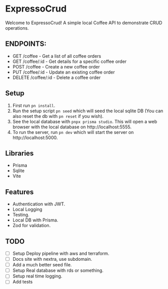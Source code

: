 # ExpressoCrud

Welcome to ExpressoCrud! A simple local Coffee API to demonstrate CRUD operations.

## ENDPOINTS:

* GET /coffee - Get a list of all coffee orders
* GET /coffee/:id - Get details for a specific coffee order
* POST /coffee - Create a new coffee order
* PUT /coffee/:id - Update an existing coffee order
* DELETE /coffee/:id - Delete a coffee order

## Setup

1. First run `pn install`.
2. Run the setup script `pn seed` which will seed the local sqlite DB (You can also reset the db with `pn reset` if you wish).
3. See the local database with `pnpx prisma studio`. This will open a web browser with the local database on http://localhost:5555.
4. To run the server, run `pn dev` which will start the server on http://localhost:5000.

## Libraries

* Prisma
* Sqlite
* Vite

## Features

* Authentication with JWT.
* Local Logging
* Testing.
* Local DB with Prisma.
* Zod for validation.

## TODO

- [ ] Setup Deploy pipeline with aws and terraform.
- [ ] Docs site with nextra, use subdomain.
- [ ] Add a much better seed file.
- [ ] Setup Real database with rds or something.
- [ ] Setup real time logging.
- [ ] Add tests
